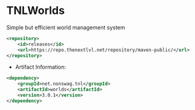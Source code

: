 # TNLWorlds
Simple but efficient world management system
```xml
<repository>
    <id>releases</id>
    <url>https://repo.thenextlvl.net/repository/maven-public/</url>
</repository>
```
 * Artifact Information:
```xml
<dependency>
    <groupId>net.nonswag.tnl</groupId>
    <artifactId>worlds</artifactId>
    <version>3.0.1</version>
</dependency>
 ```
